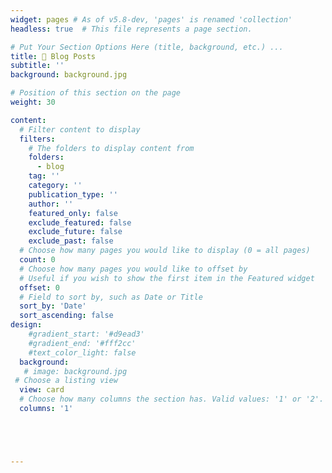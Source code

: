 ```yaml
---
widget: pages # As of v5.8-dev, 'pages' is renamed 'collection'
headless: true  # This file represents a page section.

# Put Your Section Options Here (title, background, etc.) ...
title: 📣 Blog Posts
subtitle: ''
background: background.jpg

# Position of this section on the page
weight: 30

content:
  # Filter content to display
  filters:
    # The folders to display content from
    folders:
      - blog
    tag: ''
    category: ''
    publication_type: ''
    author: ''
    featured_only: false
    exclude_featured: false
    exclude_future: false
    exclude_past: false
  # Choose how many pages you would like to display (0 = all pages)
  count: 0
  # Choose how many pages you would like to offset by
  # Useful if you wish to show the first item in the Featured widget
  offset: 0
  # Field to sort by, such as Date or Title
  sort_by: 'Date'
  sort_ascending: false
design:
    #gradient_start: '#d9ead3'
    #gradient_end: '#fff2cc'
    #text_color_light: false
  background:
   # image: background.jpg
 # Choose a listing view
  view: card
  # Choose how many columns the section has. Valid values: '1' or '2'.
  columns: '1'





---
```



